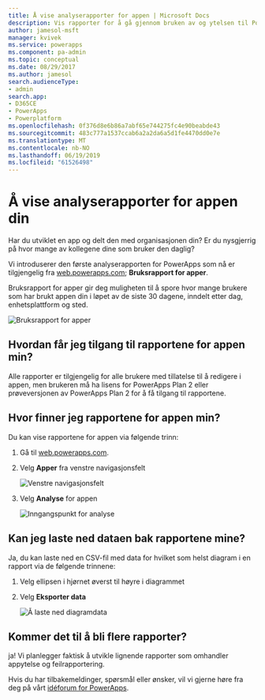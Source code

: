 ```yaml
---
title: Å vise analyserapporter for appen | Microsoft Docs
description: Vis rapporter for å gå gjennom bruken av og ytelsen til PowerApps-appene.
author: jamesol-msft
manager: kvivek
ms.service: powerapps
ms.component: pa-admin
ms.topic: conceptual
ms.date: 08/29/2017
ms.author: jamesol
search.audienceType:
- admin
search.app:
- D365CE
- PowerApps
- Powerplatform
ms.openlocfilehash: 0f376d8e6b86a7abf65e744275fc4e90beabde43
ms.sourcegitcommit: 483c777a1537ccab6a2a2da6a5d1fe4470dd0e7e
ms.translationtype: MT
ms.contentlocale: nb-NO
ms.lasthandoff: 06/19/2019
ms.locfileid: "61526498"
---
```

# <a name="view-analytics-reports-for-your-app"></a>Å vise analyserapporter for appen din
Har du utviklet en app og delt den med organisasjonen din?  Er du nysgjerrig på hvor mange av kollegene dine som bruker den daglig?

Vi introduserer den første analyserapporten for PowerApps som nå er tilgjengelig fra [web.powerapps.com](https://web.powerapps.com/?utm_source=padocs&utm_medium=linkinadoc&utm_campaign=referralsfromdoc); **Bruksrapport for apper**.

Bruksrapport for apper gir deg muligheten til å spore hvor mange brukere som har brukt appen din i løpet av de siste 30 dagene, inndelt etter dag, enhetsplattform og sted.

![Bruksrapport for apper](./media/app-analytics/analytics.png)

## <a name="how-do-i-get-access-to-my-apps-reports"></a>Hvordan får jeg tilgang til rapportene for appen min?
Alle rapporter er tilgjengelig for alle brukere med tillatelse til å redigere i appen, men brukeren må ha lisens for PowerApps Plan 2 eller prøveversjonen av PowerApps Plan 2 for å få tilgang til rapportene.

## <a name="where-do-i-find-my-apps-reports"></a>Hvor finner jeg rapportene for appen min?
Du kan vise rapportene for appen via følgende trinn:

1. Gå til [web.powerapps.com](https://web.powerapps.com/?utm_source=padocs&utm_medium=linkinadoc&utm_campaign=referralsfromdoc).
2. Velg **Apper** fra venstre navigasjonsfelt
   
    ![Venstre navigasjonsfelt](./media/app-analytics/left-nav.png)
3. Velg **Analyse** for appen
   
    ![Inngangspunkt for analyse](./media/app-analytics/analytics-entry-point.png)

## <a name="can-i-download-the-data-behind-my-reports"></a>Kan jeg laste ned dataen bak rapportene mine?
Ja, du kan laste ned en CSV-fil med data for hvilket som helst diagram i en rapport via de følgende trinnene:

1. Velg ellipsen i hjørnet øverst til høyre i diagrammet
2. Velg **Eksporter data**
   
    ![Å laste ned diagramdata](./media/app-analytics/analytics-download.png)

## <a name="are-there-going-to-be-any-other-reports"></a>Kommer det til å bli flere rapporter?
ja! Vi planlegger faktisk å utvikle lignende rapporter som omhandler appytelse og feilrapportering.

Hvis du har tilbakemeldinger, spørsmål eller ønsker, vil vi gjerne høre fra deg på vårt [idéforum for PowerApps](https://powerusers.microsoft.com/t5/PowerApps-Ideas/idb-p/PowerAppsIdeas).

